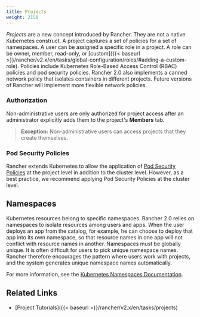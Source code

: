 ```yaml
---
title: Projects
weight: 2150
---
```


_Projects_ are a new concept introduced by Rancher. They are not a native Kubernetes construct. A project captures a set of policies for a set of namespaces. A user can be assigned a specific role in a project. A role can be owner, member, read-only, or [custom]({{< baseurl >}}/rancher/v2.x/en/tasks/global-configuration/roles/#adding-a-custom-role). Policies include Kubernetes Role-Based Access Control (RBAC) policies and pod security policies. Rancher 2.0 also implements a canned network policy that isolates containers in different projects. Future versions of Rancher will implement more flexible network policies.

### Authorization

Non-administrative users are only authorized for project access after an administrator explicitly adds them to the project's **Members** tab.

>**Exception:**
> Non-administrative users can access projects that they create themselves.

### Pod Security Policies

Rancher extends Kubernetes to allow the application of [Pod Security Policies](https://kubernetes.io/docs/concepts/policy/pod-security-policy/) at the project level in addition to the cluster level. However, as a best practice, we recommend applying Pod Security Policies at the cluster level.

## Namespaces

Kubernetes resources belong to specific namespaces. Rancher 2.0 relies on namespaces to isolate resources among users and apps. When the user deploys an app from the catalog, for example, he can choose to deploy that app into its own namespace, so that resource names in one app will not conflict with resource names in another. Namespaces must be globally unique. It is often difficult for users to pick unique namespace names. Rancher therefore encourages the pattern where users work with projects, and the system generates unique namespace names automatically.

For more information, see the [Kubernetes Namespaces Documentation](https://kubernetes.io/docs/concepts/overview/working-with-objects/namespaces/).

## Related Links

- [Project Tutorials]({{< baseurl >}}/rancher/v2.x/en/tasks/projects)
